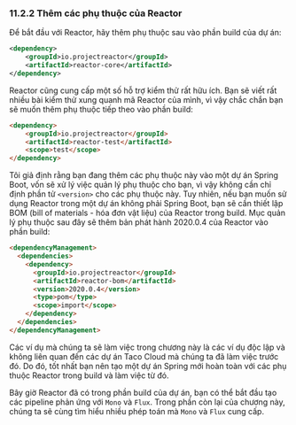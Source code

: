 ### 11.2.2 Thêm các phụ thuộc của Reactor

Để bắt đầu với Reactor, hãy thêm phụ thuộc sau vào phần build của dự án:

```xml
<dependency>
    <groupId>io.projectreactor</groupId>
    <artifactId>reactor-core</artifactId>
</dependency>
```

Reactor cũng cung cấp một số hỗ trợ kiểm thử rất hữu ích. Bạn sẽ viết rất nhiều bài kiểm thử xung quanh mã Reactor của mình, vì vậy chắc chắn bạn sẽ muốn thêm phụ thuộc tiếp theo vào phần build:

```html
<dependency>
    <groupId>io.projectreactor</groupId>
    <artifactId>reactor-test</artifactId>
    <scope>test</scope>
</dependency>
```

Tôi giả định rằng bạn đang thêm các phụ thuộc này vào một dự án Spring Boot, vốn sẽ xử lý việc quản lý phụ thuộc cho bạn, vì vậy không cần chỉ định phần tử `<version>` cho các phụ thuộc này. Tuy nhiên, nếu bạn muốn sử dụng Reactor trong một dự án không phải Spring Boot, bạn sẽ cần thiết lập BOM (bill of materials - hóa đơn vật liệu) của Reactor trong build. Mục quản lý phụ thuộc sau đây sẽ thêm bản phát hành 2020.0.4 của Reactor vào phần build:

```html
<dependencyManagement>
  <dependencies>
    <dependency>
      <groupId>io.projectreactor</groupId>
      <artifactId>reactor-bom</artifactId>
      <version>2020.0.4</version>
      <type>pom</type>
      <scope>import</scope>
    </dependency>
  </dependencies>
</dependencyManagement>
```

Các ví dụ mà chúng ta sẽ làm việc trong chương này là các ví dụ độc lập và không liên quan đến các dự án Taco Cloud mà chúng ta đã làm việc trước đó. Do đó, tốt nhất bạn nên tạo một dự án Spring mới hoàn toàn với các phụ thuộc Reactor trong build và làm việc từ đó.

Bây giờ Reactor đã có trong phần build của dự án, bạn có thể bắt đầu tạo các pipeline phản ứng với `Mono` và `Flux`. Trong phần còn lại của chương này, chúng ta sẽ cùng tìm hiểu nhiều phép toán mà `Mono` và `Flux` cung cấp.
